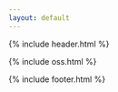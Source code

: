 ```yaml
---
layout: default
---
```


{% include header.html %}

{% include oss.html %}

{% include footer.html %}
